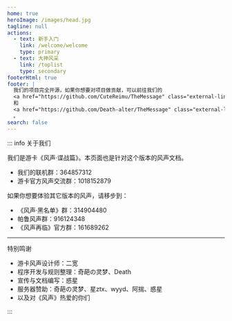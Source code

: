 ```yaml
---
home: true
heroImage: /images/head.jpg
tagline: null
actions:
  - text: 新手入门
    link: /welcome/welcome
    type: primary
  - text: 大神风采
    link: /toplist
    type: secondary
footerHtml: true
footer: |
  我们的项目完全开源，如果你想要对项目做贡献，可以前往我们的
  <a href="https://github.com/CuteReimu/TheMessage" class="external-link" target="_blank" rel="noopener noreferrer" style="text-decoration: underline;">服务端代码仓库</a>
  和
  <a href="https://github.com/Death-alter/TheMessage" class="external-link" target="_blank" rel="noopener noreferrer" style="text-decoration: underline;">客户端代码仓库</a>
  。
search: false
---
```


::: info 关于我们

我们是游卡《风声·谍战篇》。本页面也是针对这个版本的风声文档。
- 我们的联机群：364857312
- 游卡官方风声交流群：1018152879

如果你想要体验其它版本的风声，请移步到：

- 《风声·黑名单》群：314904480
- 帕鲁风声群：916124348
- 《风声再临》官方群：161689262

---

<p class="hint-container-title">特别鸣谢</p>

- 游卡风声设计师：二宽
- 程序开发与规则整理：奇葩の灵梦、Death
- 宣传与文档编写：惑星
- 服务器赞助：奇葩の灵梦、星ztx、wyyd、阿揣、惑星
- 以及对《风声》热爱的你们

:::

